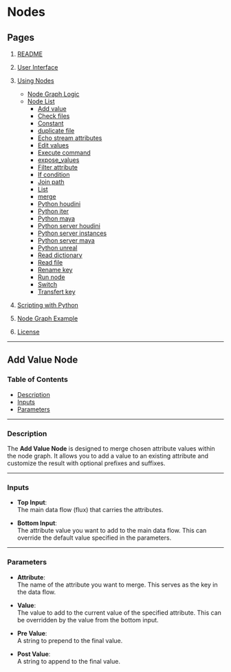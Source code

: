 
# Nodes


## Pages

1. [README](../../README.md)
2. [User Interface](../ui-overview.md)
3. [Using Nodes](../using-nodes.md)
   - [Node Graph Logic](../node-graph-logic.md)
   - [Node List](../node-list.md)
     - [Add value](../nodes/add_value.md)
     - [Check files](../nodes/check_files.md)
     - [Constant](../nodes/constant.md)
     - [duplicate file](../nodes/duplicate_file.md)
     - [Echo stream attributes](../nodes/echo_stream_attributes.md)
     - [Edit values](../nodes/edit_values.md)
     - [Execute command](../nodes/execute_command.md)
     - [expose_values](../nodes/expose_values.md)
     - [Filter attribute](../nodes/filter_attribute.md)
     - [If condition](../nodes/if_condition.md)
     - [Join path](../nodes/join_path.md)
     - [List](../nodes/list.md)
     - [merge](../nodes/merge.md)
     - [Python houdini](../nodes/python_houdini.md)
     - [Python iter](../nodes/python_iter.md)
     - [Python maya](../nodes/python_maya.md)
     - [Python server houdini](../nodes/python_server_houdini.md)
     - [Python server instances](../nodes/python_server_instances.md)
     - [Python server maya](../nodes/python_server_maya.md)
     - [Python unreal](../nodes/python_unreal.md)
     - [Read dictionary](../nodes/read_dictionary.md)
     - [Read file](../nodes/read_file.md)
     - [Rename key](../nodes/rename_key.md)
     - [Run node](../nodes/run_node.md)
     - [Switch](../nodes/switch.md)
     - [Transfert key](../nodes/transfert_key.md)

4. [Scripting with Python](../scripting-with-python.md)
5. [Node Graph Example](../basic-node-graph-example.md)
6. [License](../license.md)

---

## Add Value Node

### Table of Contents
- [Description](#description)
- [Inputs](#inputs)
- [Parameters](#parameters)

---

### Description

The **Add Value Node** is designed to merge chosen attribute values within the node graph. It allows you to add a value to an existing attribute and customize the result with optional prefixes and suffixes.

---

### Inputs

- **Top Input**:  
  The main data flow (flux) that carries the attributes.

- **Bottom Input**:  
  The attribute value you want to add to the main data flow. This can override the default value specified in the parameters.

---

### Parameters

- **Attribute**:  
  The name of the attribute you want to merge. This serves as the key in the data flow.

- **Value**:  
  The value to add to the current value of the specified attribute. This can be overridden by the value from the bottom input.

- **Pre Value**:  
  A string to prepend to the final value.

- **Post Value**:  
  A string to append to the final value.
